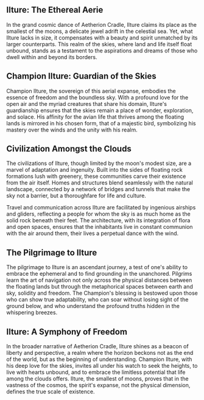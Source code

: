 ## Ilture: The Ethereal Aerie

In the grand cosmic dance of Aetherion Cradle, Ilture claims its place as the smallest of the moons, a delicate jewel adrift in the celestial sea. Yet, what Ilture lacks in size, it compensates with a beauty and spirit unmatched by its larger counterparts. This realm of the skies, where land and life itself float unbound, stands as a testament to the aspirations and dreams of those who dwell within and beyond its borders.

## Champion Ilture: Guardian of the Skies

Champion Ilture, the sovereign of this aerial expanse, embodies the essence of freedom and the boundless sky. With a profound love for the open air and the myriad creatures that share his domain, Ilture's guardianship ensures that the skies remain a place of wonder, exploration, and solace. His affinity for the avian life that thrives among the floating lands is mirrored in his chosen form, that of a majestic bird, symbolizing his mastery over the winds and the unity with his realm.

## Civilization Amongst the Clouds

The civilizations of Ilture, though limited by the moon's modest size, are a marvel of adaptation and ingenuity. Built into the sides of floating rock formations lush with greenery, these communities carve their existence from the air itself. Homes and structures blend seamlessly with the natural landscape, connected by a network of bridges and tunnels that make the sky not a barrier, but a thoroughfare for life and culture.

Travel and communication across Ilture are facilitated by ingenious airships and gliders, reflecting a people for whom the sky is as much home as the solid rock beneath their feet. The architecture, with its integration of flora and open spaces, ensures that the inhabitants live in constant communion with the air around them, their lives a perpetual dance with the wind.

## The Pilgrimage to Ilture

The pilgrimage to Ilture is an ascendant journey, a test of one's ability to embrace the ephemeral and to find grounding in the unanchored. Pilgrims learn the art of navigation not only across the physical distances between the floating lands but through the metaphorical spaces between earth and sky, solidity and freedom. The Champion's blessing is bestowed upon those who can show true adaptability, who can soar without losing sight of the ground below, and who understand the profound truths hidden in the whispering breezes.

## Ilture: A Symphony of Freedom

In the broader narrative of Aetherion Cradle, Ilture shines as a beacon of liberty and perspective, a realm where the horizon beckons not as the end of the world, but as the beginning of understanding. Champion Ilture, with his deep love for the skies, invites all under his watch to seek the heights, to live with hearts unbound, and to embrace the limitless potential that life among the clouds offers. Ilture, the smallest of moons, proves that in the vastness of the cosmos, the spirit's expanse, not the physical dimension, defines the true scale of existence.
